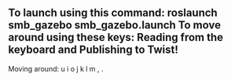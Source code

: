 To launch using this command:
roslaunch smb_gazebo smb_gazebo.launch 
To move around using these keys:
Reading from the keyboard  and Publishing to Twist!
---------------------------
Moving around:
   u    i    o
   j    k    l
   m    ,    .
